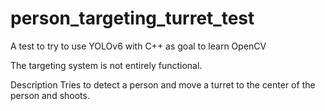 # person_targeting_turret_test

A test to try to use YOLOv6 with C++ as goal to learn OpenCV

The targeting system is not entirely functional.

Description 
Tries to detect a person and move a turret to the center of the person and shoots.
